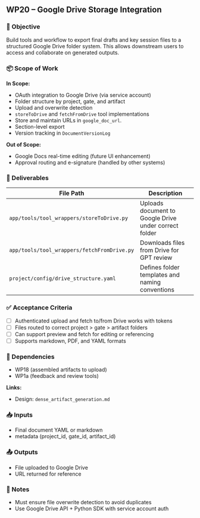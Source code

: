 ## WP20 – Google Drive Storage Integration

### 🎯 Objective
Build tools and workflow to export final drafts and key session files to a structured Google Drive folder system. This allows downstream users to access and collaborate on generated outputs.

### 📦 Scope of Work
**In Scope:**
- OAuth integration to Google Drive (via service account)
- Folder structure by project, gate, and artifact
- Upload and overwrite detection
- `storeToDrive` and `fetchFromDrive` tool implementations
- Store and maintain URLs in `google_doc_url`.
- Section-level export
- Version tracking in `DocumentVersionLog`


**Out of Scope:**
- Google Docs real-time editing (future UI enhancement)
- Approval routing and e-signature (handled by other systems)

### 🚀 Deliverables
| File Path | Description |
|-----------|-------------|
| `app/tools/tool_wrappers/storeToDrive.py` | Uploads document to Google Drive under correct folder |
| `app/tools/tool_wrappers/fetchFromDrive.py` | Downloads files from Drive for GPT review |
| `project/config/drive_structure.yaml` | Defines folder templates and naming conventions |

### ✅ Acceptance Criteria
- [ ] Authenticated upload and fetch to/from Drive works with tokens
- [ ] Files routed to correct project > gate > artifact folders
- [ ] Can support preview and fetch for editing or referencing
- [ ] Supports markdown, PDF, and YAML formats

### 🔗 Dependencies
- WP18 (assembled artifacts to upload)
- WP1a (feedback and review tools)

**Links:**
- Design: `dense_artifact_generation.md`

### 📥 Inputs
- Final document YAML or markdown
- metadata (project_id, gate_id, artifact_id)

### 📤 Outputs
- File uploaded to Google Drive
- URL returned for reference

### 🧠 Notes
- Must ensure file overwrite detection to avoid duplicates
- Use Google Drive API + Python SDK with service account auth